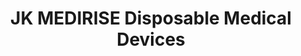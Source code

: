 ---
title: "JK MEDIRISE Disposable Medical Devices"
url: /ahmedabad/jk-medirise-disposable-medical-devices/
shop: Supermarkt
---